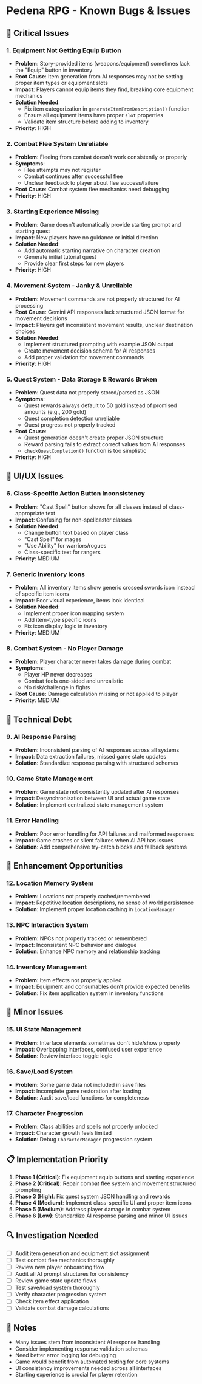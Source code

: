 
# Pedena RPG - Known Bugs & Issues

## 🚨 Critical Issues

### 1. Equipment Not Getting Equip Button
- **Problem**: Story-provided items (weapons/equipment) sometimes lack the "Equip" button in inventory
- **Root Cause**: Item generation from AI responses may not be setting proper item types or equipment slots
- **Impact**: Players cannot equip items they find, breaking core equipment mechanics
- **Solution Needed**: 
  - Fix item categorization in `generateItemFromDescription()` function
  - Ensure all equipment items have proper `slot` properties
  - Validate item structure before adding to inventory
- **Priority**: HIGH

### 2. Combat Flee System Unreliable
- **Problem**: Fleeing from combat doesn't work consistently or properly
- **Symptoms**: 
  - Flee attempts may not register
  - Combat continues after successful flee
  - Unclear feedback to player about flee success/failure
- **Root Cause**: Combat system flee mechanics need debugging
- **Priority**: HIGH

### 3. Starting Experience Missing
- **Problem**: Game doesn't automatically provide starting prompt and starting quest
- **Impact**: New players have no guidance or initial direction
- **Solution Needed**: 
  - Add automatic starting narrative on character creation
  - Generate initial tutorial quest
  - Provide clear first steps for new players
- **Priority**: HIGH

### 4. Movement System - Janky & Unreliable
- **Problem**: Movement commands are not properly structured for AI processing
- **Root Cause**: Gemini API responses lack structured JSON format for movement decisions
- **Impact**: Players get inconsistent movement results, unclear destination choices
- **Solution Needed**: 
  - Implement structured prompting with example JSON output
  - Create movement decision schema for AI responses
  - Add proper validation for movement commands
- **Priority**: HIGH

### 5. Quest System - Data Storage & Rewards Broken
- **Problem**: Quest data not properly stored/parsed as JSON
- **Symptoms**: 
  - Quest rewards always default to 50 gold instead of promised amounts (e.g., 200 gold)
  - Quest completion detection unreliable
  - Quest progress not properly tracked
- **Root Cause**: 
  - Quest generation doesn't create proper JSON structure
  - Reward parsing fails to extract correct values from AI responses
  - `checkQuestCompletion()` function is too simplistic
- **Priority**: HIGH

## 🔧 UI/UX Issues

### 6. Class-Specific Action Button Inconsistency
- **Problem**: "Cast Spell" button shows for all classes instead of class-appropriate text
- **Impact**: Confusing for non-spellcaster classes
- **Solution Needed**: 
  - Change button text based on player class
  - "Cast Spell" for mages
  - "Use Ability" for warriors/rogues
  - Class-specific text for rangers
- **Priority**: MEDIUM

### 7. Generic Inventory Icons
- **Problem**: All inventory items show generic crossed swords icon instead of specific item icons
- **Impact**: Poor visual experience, items look identical
- **Solution Needed**: 
  - Implement proper icon mapping system
  - Add item-type specific icons
  - Fix icon display logic in inventory
- **Priority**: MEDIUM

### 8. Combat System - No Player Damage
- **Problem**: Player character never takes damage during combat
- **Symptoms**: 
  - Player HP never decreases
  - Combat feels one-sided and unrealistic
  - No risk/challenge in fights
- **Root Cause**: Damage calculation missing or not applied to player
- **Priority**: MEDIUM

## 🔧 Technical Debt

### 9. AI Response Parsing
- **Problem**: Inconsistent parsing of AI responses across all systems
- **Impact**: Data extraction failures, missed game state updates
- **Solution**: Standardize response parsing with structured schemas

### 10. Game State Management
- **Problem**: Game state not consistently updated after AI responses
- **Impact**: Desynchronization between UI and actual game state
- **Solution**: Implement centralized state management system

### 11. Error Handling
- **Problem**: Poor error handling for API failures and malformed responses
- **Impact**: Game crashes or silent failures when AI API has issues
- **Solution**: Add comprehensive try-catch blocks and fallback systems

## 🎯 Enhancement Opportunities

### 12. Location Memory System
- **Problem**: Locations not properly cached/remembered
- **Impact**: Repetitive location descriptions, no sense of world persistence
- **Solution**: Implement proper location caching in `LocationManager`

### 13. NPC Interaction System
- **Problem**: NPCs not properly tracked or remembered
- **Impact**: Inconsistent NPC behavior and dialogue
- **Solution**: Enhance NPC memory and relationship tracking

### 14. Inventory Management
- **Problem**: Item effects not properly applied
- **Impact**: Equipment and consumables don't provide expected benefits
- **Solution**: Fix item application system in inventory functions

## 🐛 Minor Issues

### 15. UI State Management
- **Problem**: Interface elements sometimes don't hide/show properly
- **Impact**: Overlapping interfaces, confused user experience
- **Solution**: Review interface toggle logic

### 16. Save/Load System
- **Problem**: Some game data not included in save files
- **Impact**: Incomplete game restoration after loading
- **Solution**: Audit save/load functions for completeness

### 17. Character Progression
- **Problem**: Class abilities and spells not properly unlocked
- **Impact**: Character growth feels limited
- **Solution**: Debug `CharacterManager` progression system

## 📋 Implementation Priority

1. **Phase 1 (Critical)**: Fix equipment equip buttons and starting experience
2. **Phase 2 (Critical)**: Repair combat flee system and movement structured prompting
3. **Phase 3 (High)**: Fix quest system JSON handling and rewards
4. **Phase 4 (Medium)**: Implement class-specific UI and proper item icons
5. **Phase 5 (Medium)**: Address player damage in combat system
6. **Phase 6 (Low)**: Standardize AI response parsing and minor UI issues

## 🔍 Investigation Needed

- [ ] Audit item generation and equipment slot assignment
- [ ] Test combat flee mechanics thoroughly
- [ ] Review new player onboarding flow
- [ ] Audit all AI prompt structures for consistency
- [ ] Review game state update flows
- [ ] Test save/load system thoroughly
- [ ] Verify character progression system
- [ ] Check item effect application
- [ ] Validate combat damage calculations

## 📝 Notes

- Many issues stem from inconsistent AI response handling
- Consider implementing response validation schemas
- Need better error logging for debugging
- Game would benefit from automated testing for core systems
- UI consistency improvements needed across all interfaces
- Starting experience is crucial for player retention
